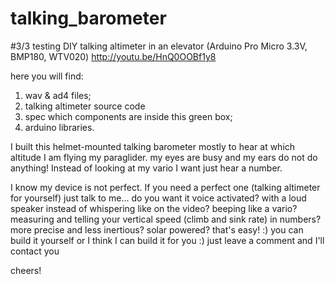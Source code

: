 talking_barometer
=================

#3/3 testing DIY talking altimeter in an elevator (Arduino Pro Micro 3.3V, BMP180, WTV020)
http://youtu.be/HnQ0OOBf1y8

here you will find:
1) wav & ad4 files;
2) talking altimeter source code
3) spec which components are inside this green box;
4) arduino libraries.


I built this helmet-mounted talking barometer mostly to hear at which altitude I am flying my paraglider. my eyes are busy and my ears do not do anything! Instead of looking at my vario I want just hear a number.

I know my device is not perfect. If you need a perfect one (talking altimeter for yourself) just talk to me... do you want it voice activated? with a loud speaker instead of whispering like on the video? beeping like a vario? measuring and telling your vertical speed (climb and sink rate) in numbers? more precise and less inertious? solar powered? that's easy! :) you can build it yourself or I think I can build it for you :) just leave a comment and I'll contact you

cheers!